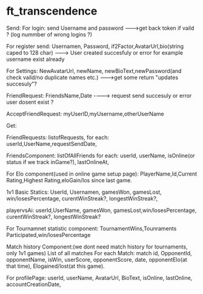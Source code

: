 # ft_transcendence
Send:
For login:
send Username and password
--->get back token if vaild ? (log nummber of wrong logins ?)

For register send:
Usernamen, Password, if2Factor,AvatarUrl,bio(string caped to 128 char)
---> User created succesfuly or error for example username exist already

For Settings:
NewAvatarUrl, newName, newBioText,newPassword(and check vaild/no duplicate names etc.)
--->get some return "updates succesuly"?

FriendRequest:
	FriendsName,Date
----> request send succesuly or error user dosent exist ? 

AcceptFriendRequest:
	myUserID,myUsername,otherUserName


Get:

FriendRequests:
listofRequests,
for each:
	userId,UserName,requestSendDate, 

FriendsComponent:
listOfAllFriends
for each:
	userId, userName, isOnline(or status if we track inGame?), lastOnlineAt,

For Elo component(used in online game setup page):
PlayerName,Id,Current Rating,Highest Rating,eloGain/los since last game.

1v1 Basic Statics:
UserId, Usernamen, gamesWon, gamesLost, win/losesPercentage, curentWinStreak?, longestWinStreak?, 

playervsAi:
userId,UserName, gamesWon, gamesLost,win/losesPercentage, curentWinStreak?, longestWinStreak?

For Tournamnet statistic component:
TournamentWins,Tounraments Participated,win/losesPercentage


Match history Component:(we dont need match history for tournaments, only 1v1 games)
List of all matches
For each Match:
	match id, OpponentId, opponentName, isWin, userScore, opponentScore, date, opponentElo(at that time), Elogained/lost(at this game).

For profilePage:
userId, userName, AvatarUrl, BioText, isOnline, lastOnline, accountCreationDate,